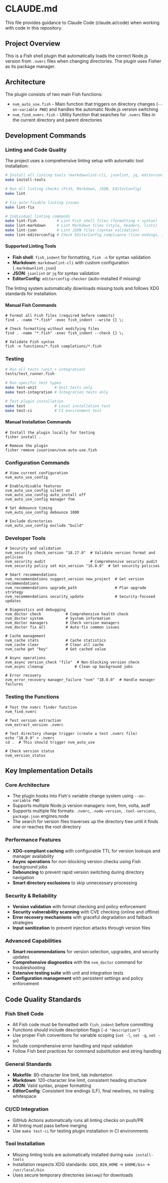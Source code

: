 # CLAUDE.md

This file provides guidance to Claude Code (claude.ai/code) when working with code in this repository.

## Project Overview

This is a Fish shell plugin that automatically loads the correct Node.js version from `.nvmrc` files when
changing directories. The plugin uses Fisher as its package manager.

## Architecture

The plugin consists of two main Fish functions:

- `nvm_auto_use.fish` - Main function that triggers on directory changes (`--on-variable PWD`) and handles
  the automatic Node.js version switching
- `nvm_find_nvmrc.fish` - Utility function that searches for `.nvmrc` files in the current directory and parent directories

## Development Commands

### Linting and Code Quality

The project uses a comprehensive linting setup with automatic tool installation:

```bash
# Install all linting tools (markdownlint-cli, jsonlint, jq, editorconfig-checker)
make install-tools

# Run all linting checks (Fish, Markdown, JSON, EditorConfig)
make lint

# Fix auto-fixable linting issues
make lint-fix

# Individual linting commands
make lint-fish         # Lint Fish shell files (formatting + syntax)
make lint-markdown     # Lint Markdown files (style, headers, lists)
make lint-json         # Lint JSON files (syntax validation)
make lint-editorconfig # Check EditorConfig compliance (line endings, indentation)
```

#### Supported Linting Tools

- **Fish shell**: `fish_indent` for formatting, `fish -n` for syntax validation
- **Markdown**: `markdownlint-cli` with custom configuration (`.markdownlint.json`)
- **JSON**: `jsonlint` or `jq` for syntax validation
- **EditorConfig**: `editorconfig-checker` (auto-installed if missing)

The linting system automatically downloads missing tools and follows XDG standards for installation.

#### Manual Fish Commands

```fish
# Format all Fish files (required before commits)
find . -name "*.fish" -exec fish_indent --write {} \;

# Check formatting without modifying files
find . -name "*.fish" -exec fish_indent --check {} \;

# Validate Fish syntax
fish -n functions/*.fish completions/*.fish
```

### Testing

```bash
# Run all tests (unit + integration)
tests/test_runner.fish

# Run specific test types
make test-unit        # Unit tests only
make test-integration # Integration tests only

# Test plugin installation
make test             # Local installation test
make test-ci          # CI environment test
```

#### Manual Installation Commands

```fish
# Install the plugin locally for testing
fisher install .

# Remove the plugin
fisher remove ivuorinen/nvm-auto-use.fish
```

### Configuration Commands

```fish
# View current configuration
nvm_auto_use_config

# Enable/disable features
nvm_auto_use_config silent on
nvm_auto_use_config auto_install off
nvm_auto_use_config manager fnm

# Set debounce timing
nvm_auto_use_config debounce 1000

# Exclude directories
nvm_auto_use_config exclude "build"
```

### Developer Tools

```fish
# Security and validation
nvm_security check_version "18.17.0"  # Validate version format and policies
nvm_security audit                    # Comprehensive security audit
nvm_security policy set min_version "16.0.0"  # Set security policies

# Smart recommendations
nvm_recommendations suggest_version new_project  # Get version recommendations
nvm_recommendations upgrade_path                 # Plan upgrade strategy
nvm_recommendations security_update              # Security-focused updates

# Diagnostics and debugging
nvm_doctor check           # Comprehensive health check
nvm_doctor system          # System information
nvm_doctor managers        # Check version managers
nvm_doctor fix all         # Auto-fix common issues

# Cache management
nvm_cache stats            # Cache statistics
nvm_cache clear            # Clear all cache
nvm_cache get "key"        # Get cached value

# Async operations
nvm_async version_check "file"  # Non-blocking version check
nvm_async cleanup              # Clean up background jobs

# Error recovery
nvm_error_recovery manager_failure "nvm" "18.0.0"  # Handle manager failures
```

### Testing the Functions

```fish
# Test the nvmrc finder function
nvm_find_nvmrc

# Test version extraction
nvm_extract_version .nvmrc

# Test directory change trigger (create a test .nvmrc file)
echo "18.0.0" > .nvmrc
cd .  # This should trigger nvm_auto_use

# Check version status
nvm_version_status
```

## Key Implementation Details

### Core Architecture

- The plugin hooks into Fish's variable change system using `--on-variable PWD`
- Supports multiple Node.js version managers: nvm, fnm, volta, asdf
- Supports multiple file formats: `.nvmrc`, `.node-version`, `.tool-versions`, `package.json` engines.node
- The search for version files traverses up the directory tree until it finds one or reaches the root directory

### Performance Features

- **XDG-compliant caching** with configurable TTL for version lookups and manager availability
- **Async operations** for non-blocking version checks using Fish background jobs
- **Debouncing** to prevent rapid version switching during directory navigation
- **Smart directory exclusions** to skip unnecessary processing

### Security & Reliability

- **Version validation** with format checking and policy enforcement
- **Security vulnerability scanning** with CVE checking (online and offline)
- **Error recovery mechanisms** with graceful degradation and fallback strategies
- **Input sanitization** to prevent injection attacks through version files

### Advanced Capabilities

- **Smart recommendations** for version selection, upgrades, and security updates
- **Comprehensive diagnostics** with the `nvm_doctor` command for troubleshooting
- **Extensive testing suite** with unit and integration tests
- **Configuration management** with persistent settings and policy enforcement

## Code Quality Standards

### Fish Shell Code

- All Fish code must be formatted with `fish_indent` before committing
- Functions should include description flags (`-d "description"`)
- Use proper Fish conventions for variable scoping (`set -l`, `set -g`, `set -gx`)
- Include comprehensive error handling and input validation
- Follow Fish best practices for command substitution and string handling

### General Standards

- **Makefile**: 80-character line limit, tab indentation
- **Markdown**: 120-character line limit, consistent heading structure
- **JSON**: Valid syntax, proper formatting
- **EditorConfig**: Consistent line endings (LF), final newlines, no trailing whitespace

### CI/CD Integration

- GitHub Actions automatically runs all linting checks on push/PR
- All linting must pass before merging
- Use `make test-ci` for testing plugin installation in CI environments

### Tool Installation

- Missing linting tools are automatically installed during `make install-tools`
- Installation respects XDG standards: `$XDG_BIN_HOME` → `$HOME/bin` → `/usr/local/bin`
- Uses secure temporary directories (`mktemp`) for downloads
